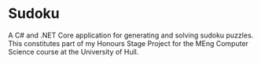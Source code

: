 # Sudoku

A C# and .NET Core application for generating and solving sudoku puzzles. This constitutes part of my Honours Stage Project for the MEng Computer Science course at the University of Hull.